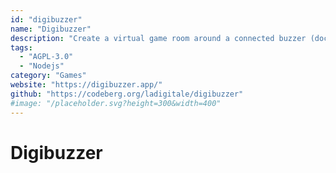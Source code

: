 ```yaml
---
id: "digibuzzer"
name: "Digibuzzer"
description: "Create a virtual game room around a connected buzzer (documentation in French)."
tags:
  - "AGPL-3.0"
  - "Nodejs"
category: "Games"
website: "https://digibuzzer.app/"
github: "https://codeberg.org/ladigitale/digibuzzer"
#image: "/placeholder.svg?height=300&width=400"
---
```


# Digibuzzer
